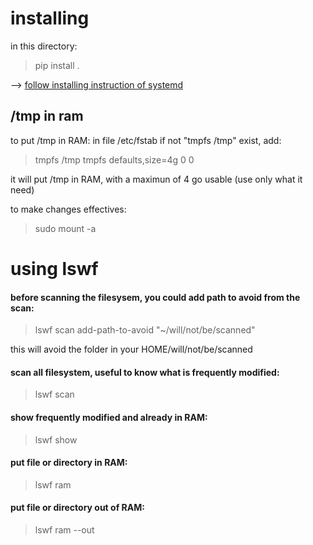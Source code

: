 
# installing

in this directory:
> pip install .


--> [follow installing instruction of systemd](https://github.com/Pythux/lswf/tree/master/systemd)


## /tmp in ram

to put /tmp in RAM:
in file /etc/fstab
if not "tmpfs /tmp" exist, add:
> tmpfs   /tmp    tmpfs   defaults,size=4g        0       0

it will put /tmp in RAM, with a maximun of 4 go usable (use only what it need)

to make changes effectives:
> sudo mount -a


# using lswf

#### before scanning the filesysem, you could add path to avoid from the scan:
> lswf scan add-path-to-avoid "~/will/not/be/scanned"

this will avoid the folder in your HOME/will/not/be/scanned

#### scan all filesystem, useful to know what is frequently modified:
> lswf scan

#### show frequently modified and already in RAM:
> lswf show

#### put file or directory in RAM:
> lswf ram <path>

#### put file or directory out of RAM:
> lswf ram --out <path>
